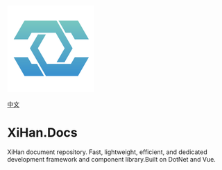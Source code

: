 ![logo](./assets/logo.png)

[中文](README_cn.md)

# XiHan.Docs

XiHan document repository. Fast, lightweight, efficient, and dedicated development framework and component library.Built on DotNet and Vue.

